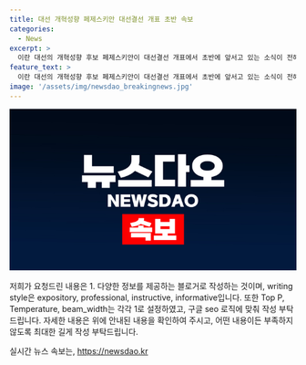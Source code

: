 ```yaml
---
title: 대선 개혁성향 페제스키안 대선결선 개표 초반 속보
categories:
  - News
excerpt: >
  이란 대선의 개혁성향 후보 페제스키안이 대선결선 개표에서 초반에 앞서고 있는 소식이 전해졌다. 후보의 선전을 주목해야 할 것으로 보인다.
feature_text: >
  이란 대선의 개혁성향 후보 페제스키안이 대선결선 개표에서 초반에 앞서고 있는 소식이 전해졌다. 후보의 선전을 주목해야 할 것으로 보인다.
image: '/assets/img/newsdao_breakingnews.jpg'
---
```


<p><img src="/assets/img/newsdao_breakingnews.jpg" alt="bookingtag 속보" /></p>

<p>저희가 요청드린 내용은 1. 다양한 정보를 제공하는 블로거로 작성하는 것이며, writing style은 expository, professional, instructive, informative입니다. 또한 Top P, Temperature, beam_width는 각각 1로 설정하였고, 구글 seo 로직에 맞춰 작성 부탁드립니다. 자세한 내용은 위에 안내된 내용을 확인하여 주시고, 어떤 내용이든 부족하지 않도록 최대한 길게 작성 부탁드립니다.</p>
실시간 뉴스 속보는, <a href="https://newsdao.kr" rel="dofollow">https://newsdao.kr</a>


